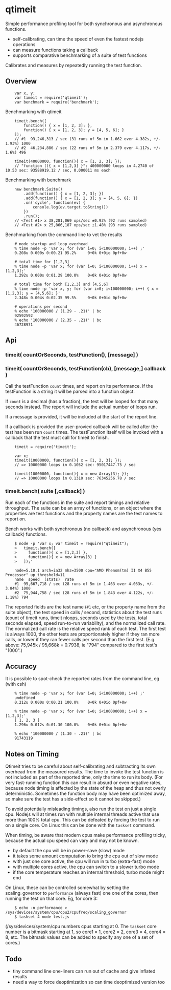 qtimeit
=======

Simple performance profiling tool for both synchronous and asynchronous functions.

- self-calibrating, can time the speed of even the fastest nodejs operations
- can measure functions taking a callback
- supports comparative benchmarking of a suite of test functions

Calibrates and measures by repeatedly running the test function.


Overview
--------

        var x, y;
        var timeit = require('qtimeit');
        var benchmark = require('benchmark');

Benchmarking with qtimeit

        timeit.bench([
            function() { x = [1, 2, 3]; },
            function() { x = [1, 2, 3]; y = [4, 5, 6]; }
        ]);
        // #1  93,246,313 / sec (31 runs of 5m in 1.662 over 4.382s, +/- 1.93%) 1000
        // #2  46,234,886 / sec (22 runs of 5m in 2.379 over 4.117s, +/- 1.6%) 496

        timeit(40000000, function(){ x = [1, 2, 3]; });
        // "function (){ x = [1,2,3] }": 400000000 loops in 4.2740 of 10.53 sec: 93588919.12 / sec, 0.000011 ms each

Benchmarking with benchmark

        new benchmark.Suite()
            .add(function() { x = [1, 2, 3]; })
            .add(function() { x = [1, 2, 3]; y = [4, 5, 6]; })
            .on('cycle', function(ev) {
                console.log(ev.target.toString())
            })
            .run();
        // <Test #1> x 38,281,069 ops/sec ±0.93% (92 runs sampled)
        // <Test #2> x 25,866,187 ops/sec ±1.48% (93 runs sampled)


Benchmarking from the command line to vet the results

        # node startup and loop overhead
        % time node -p 'var x; for (var i=0; i<100000000; i++) ;'
        0.208u 0.000s 0:00.21 95.2%     0+0k 0+0io 0pf+0w

        # total time for [1,2,3]
        % time node -p 'var x; for (var i=0; i<100000000; i++) x = [1,2,3];'
        1.292u 0.000s 0:01.29 100.0%    0+0k 0+0io 0pf+0w

        # total time for both [1,2,3] and [4,5,6]
        % time node -p 'var x, y; for (var i=0; i<100000000; i++) { x = [1,2,3]; y = [4,5,6]; }'
        2.348u 0.004s 0:02.35 99.5%     0+0k 0+0io 0pf+0w

        # operations per second
        % echo '100000000 / (1.29 - .21)' | bc
        92592592
        % echo '100000000 / (2.35 - .21)' | bc
        46728971


Api
---

### timeit( countOrSeconds, testFunction(), [message] )
### timeit( countOrSeconds, testFunction(cb), [message,] callback )

Call the testFunction `count` times, and report on its performance.
If the testFunction is a string it will be parsed into a function object.

If `count` is a decimal (has a fraction), the test will be looped for that many
seconds instead.  The report will include the actual number of loops run.

If a message is provided, it will be included at the start of the report line.

If a callback is provided the user-provied callback will be called after the test
has been run `count` times.  The testFunction itself will be invoked with a
callback that the test must call for timeit to finish.

        timeit = require('timeit');

        var x;
        timeit(10000000, function(){ x = [1, 2, 3]; });
        // => 10000000 loops in 0.1052 sec: 95017447.75 / sec

        timeit(10000000, function(){ x = new Array(3); });
        // => 10000000 loops in 0.1310 sec: 76345256.78 / sec

### timeit.bench( suite [,callback] )

Run each of the functions in the suite and report timings and relative throughput.
The suite can be an array of functions, or an object where the properties are
test functions and the property names are the test names to report on.

Bench works with both synchronous (no callback) and asynchronous (yes callback)
functions.


        $ node -p 'var x; var timeit = require("qtimeit");
        >   timeit.bench([
        >     function(){ x = [1,2,3] },
        >     function(){ x = new Array(3) }
        >   ]);'

        node=5.10.1 arch=ia32 mhz=3500 cpu="AMD Phenom(tm) II X4 B55 Processor" up_threshold=11
        name  speed  (stats)  rate
        #1  95,667,718 / sec (28 runs of 5m in 1.463 over 4.033s, +/- 3.84%) 1000
        #2  75,944,758 / sec (28 runs of 5m in 1.843 over 4.122s, +/- 1.18%) 794

The reported fields are the test name (`#1` etc, or the property name from the suite
object), the test speed in calls / second, statistics about the test runs (count of
timeit runs, timeit nloops, seconds used by the tests, total seconds elapsed, speed
run-to-run variability), and the normalized call rate.  The normalized call rate is
the relative speed rank of each test.  The first test is always 1000, the other tests
are proportionately higher if they ran more calls, or lower if they ran fewer calls
per second than the first test.  (E.g. above: 75,945k / 95,668k = 0.7938, ie "794"
compared to the first test's "1000".)


Accuracy
--------

It is possible to spot-check the reported rates from the command line, eg (with csh)

        % time node -p 'var x; for (var i=0; i<100000000; i++) ;'
        undefined
        0.212u 0.000s 0:00.21 100.0%    0+0k 0+0io 0pf+0w

        % time node -p 'var x; for (var i=0; i<100000000; i++) x = [1,2,3];'
        [ 1, 2, 3 ]
        1.296u 0.012s 0:01.30 100.0%    0+0k 0+0io 0pf+0w

        % echo '100000000 / (1.30 - .21)' | bc
        91743119


Notes on Timing
---------------

Qtimeit tries to be careful about self-calibrating and subtracting its own overhead
from the measured results.  The time to invoke the test function is not included as
part of the reported time, only the time to run its body.  (For very fast-running
function this can result in absurd or even negative rates, because node timing is
affected by the state of the heap and thus not overly deterministic.  Sometimes the
function body may have been optimized away, so make sure the test has a side-effect
so it cannot be skipped.)

To avoid potentially misleading timings, also run the test on just a single cpu.
Nodejs will at times run with multiple internal threads active that use more than
100% total cpu.  This can be defeated by forcing the test to run on a single core.
On Linux this can be done with the `taskset` command.

When timing, be aware that modern cpus make performance profiling tricky, because
the actual cpu speed can vary and may not be known.

- by default the cpu will be in power-save (slow) mode
- it takes some amount computation to bring the cpu out of slow mode
- with just one core active, the cpu will run in turbo (extra-fast) mode
- with multiple cores active, the cpu can switch to a slower turbo mode
- if the core temperature reaches an internal threshold, turbo mode might end

On Linux, these can be controlled somewhat by setting the scaling_governor to
`performance` (always fast) one one of the cores, then running the test on that
core.  Eg, for core 3:

        $ echo -n performance > /sys/devices/system/cpu/cpu2/cpufreq/scaling_governor
        $ taskset 4 node test.js

(/sys/devices/system/cpu numbers cpus starting at 0.  The `taskset` core number is
a bitmask starting at 1, so core1 = 1, core2 = 2, core3 = 4, core4 = 8, etc.  The
bitmask values can be added to specify any one of a set of cores.)


Todo
----

- tiny command line one-liners can run out of cache and give inflated results
- need a way to force deoptimization so can time deoptimized version too
